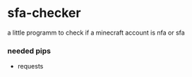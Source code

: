 # sfa-checker
a little programm to check if a minecraft account is nfa or sfa 

### needed pips
- requests
